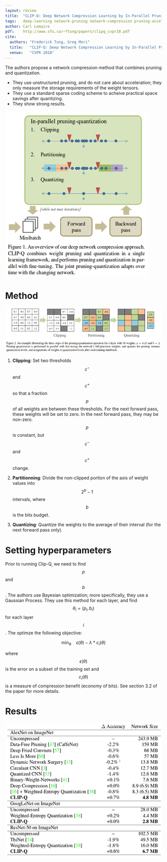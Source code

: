```yaml
---
layout: review
title:  "CLIP-Q: Deep Network Compression Learning by In-Parallel Pruning-Quantization"
tags:   deep-learning network-pruning network-compression pruning-acceleration
author: Carl Lemaire
pdf:    http://www.sfu.ca/~ftung/papers/clipq_cvpr18.pdf
cite:
  authors: "Frederick Tung, Greg Mori"
  title:   "CLIP-Q: Deep Network Compression Learning by In-Parallel Pruning-Quantization"
  venue:   "CVPR 2018"
---
```


The authors propose a network compression method that combines pruning and quantization.

* They use unstructured pruning, and do not care about acceleration; they only measure the storage requirements of the weight tensors.
* They use a standard sparse coding scheme to acheive practical space savings after quantizing.
* They show strong results.

![](/article/images/clipq/fig1.png)

# Method

![](/article/images/clipq/fig2.png)

1. **Clipping**: Set two thresholds $$c^-$$ and $$c^+$$ so that a fraction $$p$$ of all weights are between these thresholds. For the next forward pass, these weights will be set to zero. In the next forward pass, they may be non-zero. $$p$$ is constant, but $$c^-$$ and $$c^+$$ change.

2. **Partitionning**: Divide the non-clipped portion of the axis of weight values into $$2^b-1$$ intervals, where $$b$$ is the bits budget.

3. **Quantizing**: Quantize the weights to the average of their interval (for the next forward pass only).

# Setting hyperparameters

Prior to running Clip-Q, we need to find $$p$$ and $$b$$. The authors use Bayesian optimization; more specifically, they use a Gaussian Process. They use this method for each layer, and find $$\theta_i = (p_i, b_i)$$ for each layer $$i$$. The optimze the following objective:

$$\mathrm{min}_{\theta} \quad \epsilon(\theta) - \lambda * c_i(\theta)$$

where $$\epsilon(\theta)$$ is the error on a subset of the training set and $$c_i(\theta)$$ is a measure of compression benefit (economy of bits). See section 3.2 of the paper for more details.

# Results

![](/article/images/clipq/table4.png)